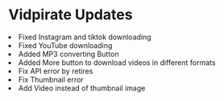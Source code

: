 # Vidpirate Updates
<li> Fixed Instagram and tiktok downloading </li>
<li> Fixed YouTube downloading </li>
<li> Added MP3 converting Button</li>
<li> Added More button to download videos in different formats </li>
<li> Fix API error by retires</li>
<li> Fix Thumbnail error </li>
<li> Add Video instead of thumbnail image</li>
